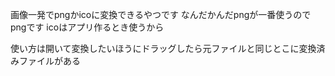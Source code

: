 画像一発でpngかicoに変換できるやつです 
なんだかんだpngが一番使うのでpngです 
icoはアプリ作るとき使うから 

使い方は開いて変換したいほうにドラッグしたら元ファイルと同じとこに変換済みファイルがある
